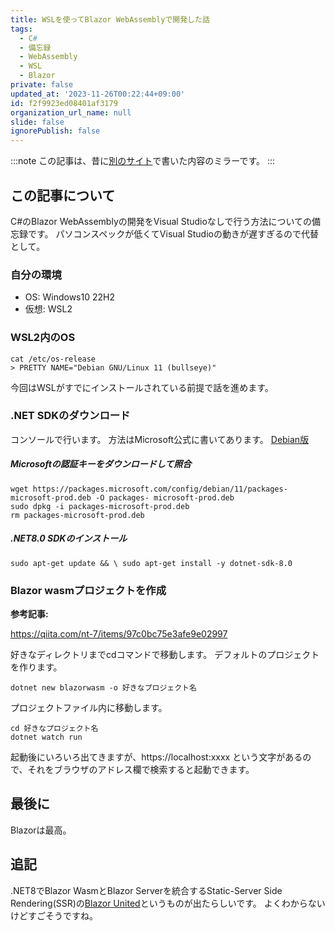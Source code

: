 ```yaml
---
title: WSLを使ってBlazor WebAssemblyで開発した話
tags:
  - C#
  - 備忘録
  - WebAssembly
  - WSL
  - Blazor
private: false
updated_at: '2023-11-26T00:22:44+09:00'
id: f2f9923ed08401af3179
organization_url_name: null
slide: false
ignorePublish: false
---
```

:::note
この記事は、昔に[別のサイト](https://lemon73.qlog.dev/items/bc1888475e5d43f19043a847fbfb9732/)で書いた内容のミラーです。
:::

## この記事について
C#のBlazor WebAssemblyの開発をVisual Studioなしで行う方法についての備忘録です。
パソコンスペックが低くてVisual Studioの動きが遅すぎるので代替として。

### 自分の環境
- OS: Windows10 22H2
- 仮想: WSL2

### WSL2内のOS
```shell
cat /etc/os-release
> PRETTY NAME="Debian GNU/Linux 11 (bullseye)"
```
今回はWSLがすでにインストールされている前提で話を進めます。

### .NET SDKのダウンロード
コンソールで行います。
方法はMicrosoft公式に書いてあります。
[Debian版](https://learn.microsoft.com/ja-jp/dotnet/core/install/linux-debian)

##### Microsoftの認証キーをダウンロードして照合
```shell
wget https://packages.microsoft.com/config/debian/11/packages-microsoft-prod.deb -O packages- microsoft-prod.deb
sudo dpkg -i packages-microsoft-prod.deb
rm packages-microsoft-prod.deb
```

##### .NET8.0 SDKのインストール
```shell
sudo apt-get update && \ sudo apt-get install -y dotnet-sdk-8.0
```

### Blazor wasmプロジェクトを作成
**参考記事:**

https://qiita.com/nt-7/items/97c0bc75e3afe9e02997

好きなディレクトリまでcdコマンドで移動します。
デフォルトのプロジェクトを作ります。
```shell
dotnet new blazorwasm -o 好きなプロジェクト名
```
プロジェクトファイル内に移動します。
```shell
cd 好きなプロジェクト名
dotnet watch run
```
起動後にいろいろ出てきますが、https://localhost:xxxx という文字があるので、それをブラウザのアドレス欄で検索すると起動できます。

## 最後に
Blazorは最高。

## 追記
.NET8でBlazor WasmとBlazor Serverを統合するStatic-Server Side Rendering(SSR)の[Blazor United](https://learn.microsoft.com/ja-jp/aspnet/core/blazor/fundamentals/?view=aspnetcore-8.0)というものが出たらしいです。
よくわからないけどすごそうですね。
